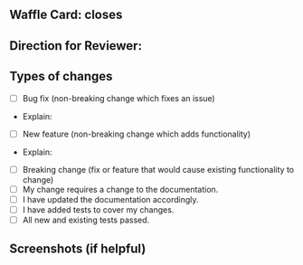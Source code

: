 ## Waffle Card: closes #
## Direction for Reviewer:

## Types of changes
<!--- What types of changes does your code introduce? Put an `x` in all the boxes that apply: -->
- [ ] Bug fix (non-breaking change which fixes an issue)
* Explain:
- [ ] New feature (non-breaking change which adds functionality)
* Explain:
- [ ] Breaking change (fix or feature that would cause existing functionality to change)
- [ ] My change requires a change to the documentation.
- [ ] I have updated the documentation accordingly.
- [ ] I have added tests to cover my changes.
- [ ] All new and existing tests passed.
## Screenshots (if helpful)